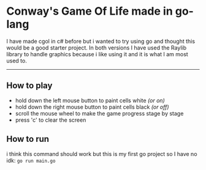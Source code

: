 # Conway's Game Of Life made in go-lang

I have made cgol in c# before but i wanted to try using go and thought this would be a good starter project.
In both versions I have used the Raylib library to handle graphics because i like using it and it is what I am most used to.

---

## How to play
 - hold down the left mouse button to paint cells white *(or on)*
 - hold down the right mouse button to paint cells black *(or off)*
 - scroll the mouse wheel to make the game progress stage by stage
 - press 'c' to clear the screen
## How to run
i think this command should work but this is my first go project so I have no idk: `go run main.go`
